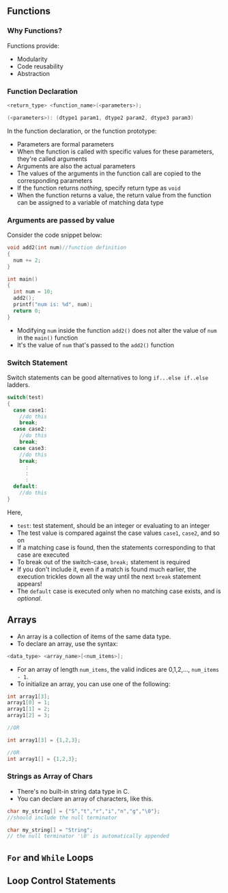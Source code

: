 ## Functions
### Why Functions?
Functions provide:
- Modularity
- Code reusability
- Abstraction

### Function Declaration
```c
<return_type> <function_name>(<parameters>);

(<parameters>): (dtype1 param1, dtype2 param2, dtype3 param3)
```

In the function declaration, or the function prototype:
- Parameters are formal parameters
- When the function is called with specific values for these parameters, they're called arguments
- Arguments are also the actual parameters
- The values of the arguments in the function call are copied to the corresponding parameters
- If the function returns *nothing*, specify return type as `void`
- When the function returns a value, the return value from the function can be assigned to a variable of matching data type

### Arguments are passed by value
Consider the code snippet below:
```c
void add2(int num)//function definition
{
  num += 2;
}

int main()
{
  int num = 10;
  add2();
  printf("num is: %d", num);
  return 0;
}
```
- Modifying `num` inside the function `add2()` does not alter the value of `num` in the `main()` function
- It's the value of `num` that's passed to the `add2()` function

### Switch Statement
Switch statements can be good alternatives to long `if...else if..else` ladders.
```c
switch(test)
{
  case case1:
    //do this
    break;
  case case2:
    //do this
    break;
  case case3:
    //do this
    break;
      :
      :
      :
  default:
    //do this
}
```

Here, 
- `test`: test statement, should be an integer or evaluating to an integer
- The test value is compared against the case values `case1`, `case2`, and so on
- If a matching case is found, then the statements corresponding to that case are executed
- To break out of the switch-case, `break;` statement is required
- If you don't include it, even if a match is found much earlier, the execution trickles down all the way until the next `break` statement appears!
- The `default` case is executed only when no matching case exists, and is *optional*.

## Arrays
- An array is a collection of items of the same data type.
- To declare an array, use the syntax:

```c
<data_type> <array_name>[<num_items>];
```
- For an array of length `num_items`, the valid indices are 0,1,2,..., `num_items - 1`.
- To initialize an array, you can use one of the following:
```c
int array1[3];
array1[0] = 1;
array1[1] = 2;
array1[2] = 3;

//OR

int array1[3] = {1,2,3};

//OR
int array1[] = {1,2,3};

```

### Strings as Array of Chars
- There's no built-in string data type in C.
- You can declare an array of characters, like this.
```c
char my_string[] = {"S","t","r","i","n","g","\0"};
//should include the null terminator

char my_string[] = "String";
// the null terminator '\0' is automatically appended

```

## `For` and `While` Loops


## Loop Control Statements




